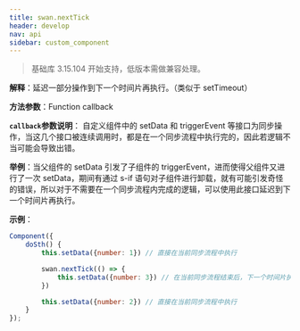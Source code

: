 ```yaml
---
title: swan.nextTick
header: develop
nav: api
sidebar: custom_component
---
```


 

> 基础库 3.15.104 开始支持，低版本需做兼容处理。

**解释**：延迟一部分操作到下一个时间片再执行。（类似于 setTimeout）


**方法参数**：Function callback

**`callback`参数说明**：
自定义组件中的 setData 和 triggerEvent 等接口为同步操作，当这几个接口被连续调用时，都是在一个同步流程中执行完的，因此若逻辑不当可能会导致出错。

**举例**：当父组件的 setData 引发了子组件的 triggerEvent，进而使得父组件又进行了一次 setData，期间有通过 s-if 语句对子组件进行卸载，就有可能引发奇怪的错误，所以对于不需要在一个同步流程内完成的逻辑，可以使用此接口延迟到下一个时间片再执行。


**示例**：

```js
Component({
    doSth() {
        this.setData({number: 1}) // 直接在当前同步流程中执行

        swan.nextTick(() => {
            this.setData({number: 3}) // 在当前同步流程结束后，下一个时间片执行
        })

        this.setData({number: 2}) // 直接在当前同步流程中执行
    }
});
```
